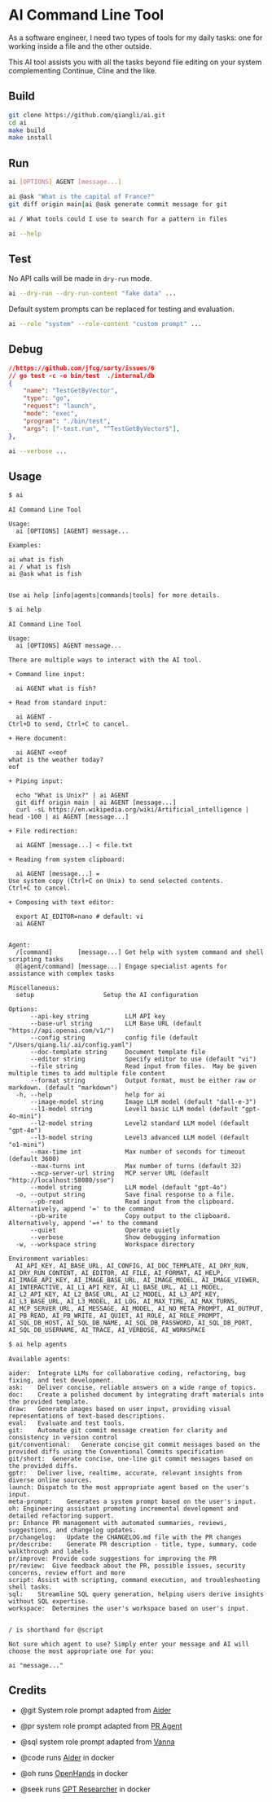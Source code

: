 # AI Command Line Tool

As a software engineer, I need two types of tools for my daily tasks: one for working inside a file and the other outside.

This AI tool assists you with all the tasks beyond file editing on your system complementing Continue, Cline and the like.

## Build

```bash
git clone https://github.com/qiangli/ai.git
cd ai
make build
make install
```

## Run

```bash
ai [OPTIONS] AGENT [message...]

ai @ask "What is the capital of France?"
git diff origin main|ai @ask generate commit message for git

ai / What tools could I use to search for a pattern in files

ai --help
```

## Test

No API calls will be made in `dry-run` mode.

```bash
ai --dry-run --dry-run-content "fake data" ...
```

Default system prompts can be replaced for testing and evaluation.

```bash
ai --role "system" --role-content "custom prompt" ...
```

## Debug

```json
//https://github.com/jfcg/sorty/issues/6
// go test -c -o bin/test  ./internal/db
{
    "name": "TestGetByVector",
    "type": "go",
    "request": "launch",
    "mode": "exec",
    "program": "./bin/test",
    "args": ["-test.run", "^TestGetByVector$"],
},
```

```bash
ai --verbose ...
```

## Usage

```bash
$ ai
```

```text
AI Command Line Tool

Usage:
  ai [OPTIONS] [AGENT] message...

Examples:

ai what is fish
ai / what is fish
ai @ask what is fish


Use ai help [info|agents|commands|tools] for more details.
```

```bash
$ ai help
```

```text
AI Command Line Tool

Usage:
  ai [OPTIONS] AGENT message...

There are multiple ways to interact with the AI tool.

+ Command line input:

  ai AGENT what is fish?

+ Read from standard input:

  ai AGENT -
Ctrl+D to send, Ctrl+C to cancel.

+ Here document:

  ai AGENT <<eof
what is the weather today?
eof

+ Piping input:

  echo "What is Unix?" | ai AGENT
  git diff origin main | ai AGENT [message...]
  curl -sL https://en.wikipedia.org/wiki/Artificial_intelligence | head -100 | ai AGENT [message...]

+ File redirection:

  ai AGENT [message...] < file.txt

+ Reading from system clipboard:

  ai AGENT [message...] =
Use system copy (Ctrl+C on Unix) to send selected contents.
Ctrl+C to cancel.

+ Composing with text editor:

  export AI_EDITOR=nano # default: vi
  ai AGENT


Agent:
  /[command]       [message...] Get help with system command and shell scripting tasks
  @[agent/command] [message...] Engage specialist agents for assistance with complex tasks

Miscellaneous:
  setup                   Setup the AI configuration

Options:
      --api-key string          LLM API key
      --base-url string         LLM Base URL (default "https://api.openai.com/v1/")
      --config string           config file (default "/Users/qiang.li/.ai/config.yaml")
      --doc-template string     Document template file
      --editor string           Specify editor to use (default "vi")
      --file string             Read input from files.  May be given multiple times to add multiple file content
      --format string           Output format, must be either raw or markdown. (default "markdown")
  -h, --help                    help for ai
      --image-model string      Image LLM model (default "dall-e-3")
      --l1-model string         Level1 basic LLM model (default "gpt-4o-mini")
      --l2-model string         Level2 standard LLM model (default "gpt-4o")
      --l3-model string         Level3 advanced LLM model (default "o1-mini")
      --max-time int            Max number of seconds for timeout (default 3600)
      --max-turns int           Max number of turns (default 32)
      --mcp-server-url string   MCP server URL (default "http://localhost:58080/sse")
      --model string            LLM model (default "gpt-4o")
  -o, --output string           Save final response to a file.
      --pb-read                 Read input from the clipboard. Alternatively, append '=' to the command
      --pb-write                Copy output to the clipboard. Alternatively, append '=+' to the command
      --quiet                   Operate quietly
      --verbose                 Show debugging information
  -w, --workspace string        Workspace directory

Environment variables:
  AI_API_KEY, AI_BASE_URL, AI_CONFIG, AI_DOC_TEMPLATE, AI_DRY_RUN, AI_DRY_RUN_CONTENT, AI_EDITOR, AI_FILE, AI_FORMAT, AI_HELP, AI_IMAGE_API_KEY, AI_IMAGE_BASE_URL, AI_IMAGE_MODEL, AI_IMAGE_VIEWER, AI_INTERACTIVE, AI_L1_API_KEY, AI_L1_BASE_URL, AI_L1_MODEL, AI_L2_API_KEY, AI_L2_BASE_URL, AI_L2_MODEL, AI_L3_API_KEY, AI_L3_BASE_URL, AI_L3_MODEL, AI_LOG, AI_MAX_TIME, AI_MAX_TURNS, AI_MCP_SERVER_URL, AI_MESSAGE, AI_MODEL, AI_NO_META_PROMPT, AI_OUTPUT, AI_PB_READ, AI_PB_WRITE, AI_QUIET, AI_ROLE, AI_ROLE_PROMPT, AI_SQL_DB_HOST, AI_SQL_DB_NAME, AI_SQL_DB_PASSWORD, AI_SQL_DB_PORT, AI_SQL_DB_USERNAME, AI_TRACE, AI_VERBOSE, AI_WORKSPACE
```

```bash
$ ai help agents
```

```text
Available agents:

aider:	Integrate LLMs for collaborative coding, refactoring, bug fixing, and test development.
ask:	Deliver concise, reliable answers on a wide range of topics.
doc:	Create a polished document by integrating draft materials into the provided template.
draw:	Generate images based on user input, providing visual representations of text-based descriptions.
eval:	Evaluate and test tools.
git:	Automate git commit message creation for clarity and consistency in version control
git/conventional:	Generate concise git commit messages based on the provided diffs using the Conventional Commits specification
git/short:	Generate concise, one-line git commit messages based on the provided diffs.
gptr:	Deliver live, realtime, accurate, relevant insights from diverse online sources.
launch:	Dispatch to the most appropriate agent based on the user's input.
meta-prompt:	Generates a system prompt based on the user's input.
oh:	Engineering assistant promoting incremental development and detailed refactoring support.
pr:	Enhance PR management with automated summaries, reviews, suggestions, and changelog updates.
pr/changelog:	Update the CHANGELOG.md file with the PR changes
pr/describe:	Generate PR description - title, type, summary, code walkthrough and labels
pr/improve:	Provide code suggestions for improving the PR
pr/review:	Give feedback about the PR, possible issues, security concerns, review effort and more
script:	Assist with scripting, command execution, and troubleshooting shell tasks.
sql:	Streamline SQL query generation, helping users derive insights without SQL expertise.
workspace:	Determines the user's workspace based on user's input.


/ is shorthand for @script

Not sure which agent to use? Simply enter your message and AI will choose the most appropriate one for you:

ai "message..."
```

## Credits

+ @git System role prompt adapted from [Aider](https://github.com/Aider-AI/aider.git)
+ @pr  system role prompt adapted from [PR Agent](https://github.com/qodo-ai/pr-agent.git)
+ @sql system role prompt adapted from [Vanna](https://github.com/vanna-ai/vanna.git)

+ @code runs [Aider](https://github.com/Aider-AI/aider.git) in docker
+ @oh runs [OpenHands](https://github.com/All-Hands-AI/OpenHands.git) in docker
+ @seek runs [GPT Researcher](https://github.com/assafelovic/gpt-researcher.git) in docker
